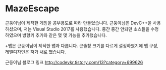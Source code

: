 # MazeEscape

근둥이님이 제작한 게임을 공부용도로 따라 만들었습니다. 근둥이님은 DevC++을 사용하셨으며,
저는 Visual Studio 2017를 사용했습니다. 
중간 중간 안되던 소스들을 수정하였으며 방향키 추가와 같은 몇 몇 기능을 추가했습니다.

+맵은 근둥이님이 제작한 맵과 다릅니다. 콘솔창 크기를 다르게 설정하였기에 맵 구성, 레벨디자인은 저가 새로 했습니다.


근둥이님 블로그 링크
http://codevkr.tistory.com/13?category=699626
